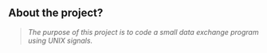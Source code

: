 ## About the project?

> _The purpose of this project is to code a small data exchange program using
UNIX signals._
